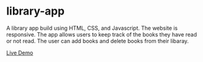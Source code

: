 # library-app

A library app build using HTML, CSS, and Javascript. The website is responsive. The app allows users to keep track of the books
they have read or not read. The user can add books and delete books from their libaray.

[Live Demo](https://qcdavida.github.io/library-app/)
